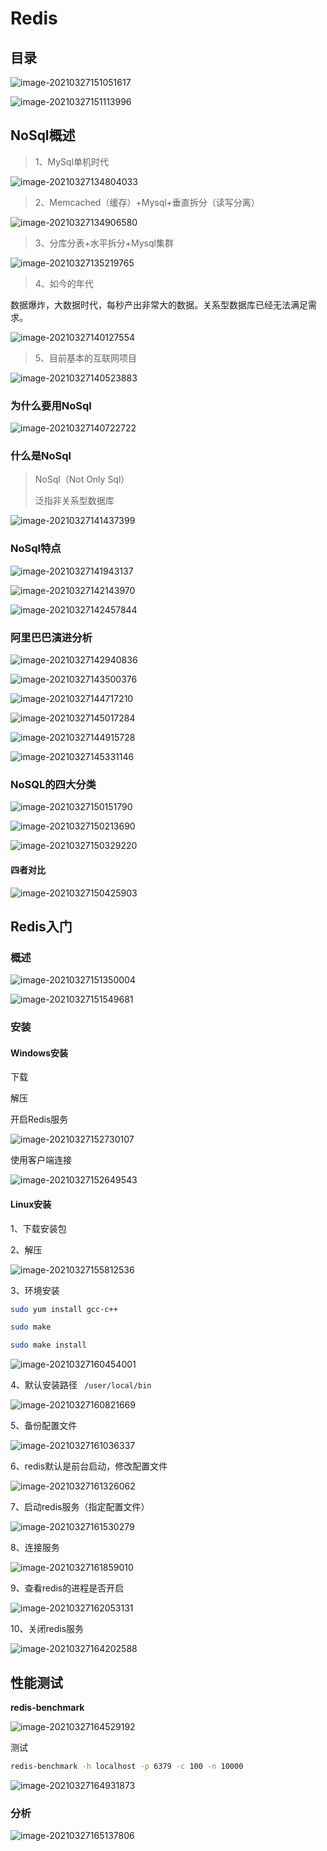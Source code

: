 # Redis

## 目录

![image-20210327151051617](https://cdn.jsdelivr.net/gh/Youenschang/picgo/img/20210327151051.png)

![image-20210327151113996](https://cdn.jsdelivr.net/gh/Youenschang/picgo/img/20210327151114.png)

## NoSql概述

> 1、MySql单机时代

![image-20210327134804033](https://cdn.jsdelivr.net/gh/Youenschang/picgo/img/20210327134804.png)

> 2、Memcached（缓存）+Mysql+垂直拆分（读写分离）

![image-20210327134906580](https://cdn.jsdelivr.net/gh/Youenschang/picgo/img/20210327134906.png)

> 3、分库分表+水平拆分+Mysql集群

![image-20210327135219765](https://cdn.jsdelivr.net/gh/Youenschang/picgo/img/20210327135219.png)

> 4、如今的年代

数据爆炸，大数据时代，每秒产出非常大的数据。关系型数据库已经无法满足需求。

![image-20210327140127554](https://cdn.jsdelivr.net/gh/Youenschang/picgo/img/20210327140127.png)

> 5、目前基本的互联网项目

![image-20210327140523883](https://cdn.jsdelivr.net/gh/Youenschang/picgo/img/20210327140523.png)

### 为什么要用NoSql

 ![image-20210327140722722](https://cdn.jsdelivr.net/gh/Youenschang/picgo/img/20210327140722.png)

### 什么是NoSql

>NoSql（Not Only Sql）
>
>泛指非关系型数据库

![image-20210327141437399](https://cdn.jsdelivr.net/gh/Youenschang/picgo/img/20210327141437.png)

### NoSql特点

![image-20210327141943137](https://cdn.jsdelivr.net/gh/Youenschang/picgo/img/20210327141943.png)

![image-20210327142143970](https://cdn.jsdelivr.net/gh/Youenschang/picgo/img/20210327142144.png)

![image-20210327142457844](https://cdn.jsdelivr.net/gh/Youenschang/picgo/img/20210327142457.png)

### 阿里巴巴演进分析

![image-20210327142940836](https://cdn.jsdelivr.net/gh/Youenschang/picgo/img/20210327142940.png)

![image-20210327143500376](https://cdn.jsdelivr.net/gh/Youenschang/picgo/img/20210327143500.png)

![image-20210327144717210](https://cdn.jsdelivr.net/gh/Youenschang/picgo/img/20210327144717.png)



![image-20210327145017284](https://cdn.jsdelivr.net/gh/Youenschang/picgo/img/20210327145017.png)

![image-20210327144915728](https://cdn.jsdelivr.net/gh/Youenschang/picgo/img/20210327144915.png)

![image-20210327145331146](https://cdn.jsdelivr.net/gh/Youenschang/picgo/img/20210327145331.png)

### NoSQL的四大分类

![image-20210327150151790](https://cdn.jsdelivr.net/gh/Youenschang/picgo/img/20210327150151.png)

![image-20210327150213690](https://cdn.jsdelivr.net/gh/Youenschang/picgo/img/20210327150213.png)

![image-20210327150329220](https://cdn.jsdelivr.net/gh/Youenschang/picgo/img/20210327150329.png)



#### 四者对比

![image-20210327150425903](https://cdn.jsdelivr.net/gh/Youenschang/picgo/img/20210327150426.png)

## Redis入门

### 概述

![image-20210327151350004](https://cdn.jsdelivr.net/gh/Youenschang/picgo/img/20210327151350.png)

![image-20210327151549681](https://cdn.jsdelivr.net/gh/Youenschang/picgo/img/20210327151549.png)

### 安装

#### **Windows安装**

下载

解压

开启Redis服务

![image-20210327152730107](https://cdn.jsdelivr.net/gh/Youenschang/picgo/img/20210327152730.png)

使用客户端连接

![image-20210327152649543](https://cdn.jsdelivr.net/gh/Youenschang/picgo/img/20210327152649.png)

#### **Linux安装**

1、下载安装包

2、解压

![image-20210327155812536](C:\Users\Youens\AppData\Roaming\Typora\typora-user-images\image-20210327155812536.png)

3、环境安装

```bash
sudo yum install gcc-c++

sudo make

sudo make install
```

![image-20210327160454001](https://cdn.jsdelivr.net/gh/Youenschang/picgo/img/20210327160454.png)

4、默认安装路径 ` /user/local/bin`

![image-20210327160821669](https://cdn.jsdelivr.net/gh/Youenschang/picgo/img/20210327160821.png)

5、备份配置文件

![image-20210327161036337](https://cdn.jsdelivr.net/gh/Youenschang/picgo/img/20210327161036.png)

6、redis默认是前台启动，修改配置文件 

![image-20210327161326062](https://cdn.jsdelivr.net/gh/Youenschang/picgo/img/20210327161326.png)

7、启动redis服务（指定配置文件）

![image-20210327161530279](https://cdn.jsdelivr.net/gh/Youenschang/picgo/img/20210327161530.png)

8、连接服务

![image-20210327161859010](https://cdn.jsdelivr.net/gh/Youenschang/picgo/img/20210327161859.png)

9、查看redis的进程是否开启

![image-20210327162053131](https://cdn.jsdelivr.net/gh/Youenschang/picgo/img/20210327162053.png)

10、关闭redis服务

![image-20210327164202588](https://cdn.jsdelivr.net/gh/Youenschang/picgo/img/20210327164208.png)

## 性能测试

**redis-benchmark**

![image-20210327164529192](https://cdn.jsdelivr.net/gh/Youenschang/picgo/img/20210327164529.png)

测试

```bash
redis-benchmark -h localhost -p 6379 -c 100 -n 10000
```

![image-20210327164931873](https://cdn.jsdelivr.net/gh/Youenschang/picgo/img/20210327164931.png)

### 分析

![image-20210327165137806](https://cdn.jsdelivr.net/gh/Youenschang/picgo/img/20210327165137.png)